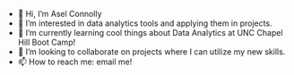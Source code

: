 - 👋 Hi, I’m Asel Connolly
- 👀 I’m interested in data analytics tools and applying them in projects.
- 🌱 I’m currently learning cool things about Data Analytics at UNC Chapel Hill Boot Camp!
- 💞️ I’m looking to collaborate on projects where I can utilize my new skills.
- 📫 How to reach me: email me!

<!---
aselsche/aselsche is a ✨ special ✨ repository because its `README.md` (this file) appears on your GitHub profile.
You can click the Preview link to take a look at your changes.
--->
